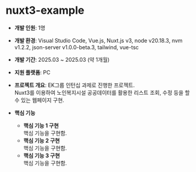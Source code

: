 # nuxt3-example
* **개발 인원**: 1명

* **개발 환경**: Visual Studio Code, Vue.js, Nuxt.js v3, node v20.18.3, nvm v1.2.2, json-server v1.0.0-beta.3, tailwind, vue-tsc

* **개발 기간**: 2025.03 ~ 2025.03 (약 1개월)

* **지원 플랫폼**: PC

* **프로젝트 개요**: EK그룹 인턴십 과제로 진행한 프로젝트. <br>Nuxt3를 이용하여 노인복지시설 공공데이터를 활용한 리스트 조회, 수정 등을 할 수 있는 웹페이지 구현.

* **핵심 기능**
   - **핵심 기능 1 구현**
   <br>핵심 기능을 구현함.
   - **핵심 기능 2 구현**
   <br>핵심 기능을 구현함.
   - **핵심 기능 3 구현**
   <br>핵심 기능을 구현함.
